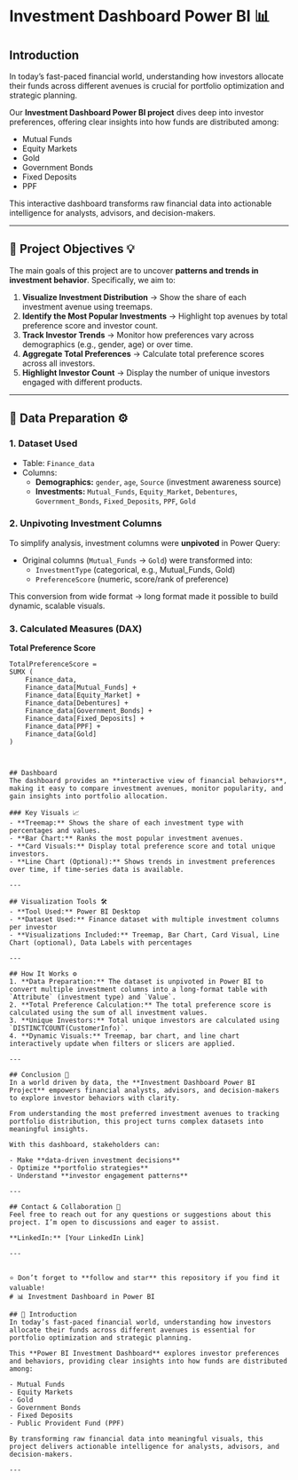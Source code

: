 
# Investment Dashboard Power BI 📊

## Introduction
In today’s fast-paced financial world, understanding how investors allocate their funds across different avenues is crucial for portfolio optimization and strategic planning.  

Our **Investment Dashboard Power BI project** dives deep into investor preferences, offering clear insights into how funds are distributed among:  

- Mutual Funds  
- Equity Markets  
- Gold  
- Government Bonds  
- Fixed Deposits  
- PPF  

This interactive dashboard transforms raw financial data into actionable intelligence for analysts, advisors, and decision-makers.



---
## 🔹 Project Objectives 💡  
The main goals of this project are to uncover **patterns and trends in investment behavior**. Specifically, we aim to:  

1. **Visualize Investment Distribution** → Show the share of each investment avenue using treemaps.  
2. **Identify the Most Popular Investments** → Highlight top avenues by total preference score and investor count.  
3. **Track Investor Trends** → Monitor how preferences vary across demographics (e.g., gender, age) or over time.  
4. **Aggregate Total Preferences** → Calculate total preference scores across all investors.  
5. **Highlight Investor Count** → Display the number of unique investors engaged with different products.  

---

## 🔹 Data Preparation ⚙️  

### 1. Dataset Used  
- Table: `Finance_data`  
- Columns:  
  - **Demographics:** `gender`, `age`, `Source` (investment awareness source)  
  - **Investments:** `Mutual_Funds`, `Equity_Market`, `Debentures`, `Government_Bonds`, `Fixed_Deposits`, `PPF`, `Gold`  

### 2. Unpivoting Investment Columns  
To simplify analysis, investment columns were **unpivoted** in Power Query:  

- Original columns (`Mutual_Funds` → `Gold`) were transformed into:  
  - `InvestmentType` (categorical, e.g., Mutual_Funds, Gold)  
  - `PreferenceScore` (numeric, score/rank of preference)  

This conversion from wide format → long format made it possible to build dynamic, scalable visuals.  

### 3. Calculated Measures (DAX)  

**Total Preference Score**  
```DAX
TotalPreferenceScore =
SUMX (
    Finance_data,
    Finance_data[Mutual_Funds] +
    Finance_data[Equity_Market] +
    Finance_data[Debentures] +
    Finance_data[Government_Bonds] +
    Finance_data[Fixed_Deposits] +
    Finance_data[PPF] +
    Finance_data[Gold]
)



## Dashboard
The dashboard provides an **interactive view of financial behaviors**, making it easy to compare investment avenues, monitor popularity, and gain insights into portfolio allocation.

### Key Visuals 📈
- **Treemap:** Shows the share of each investment type with percentages and values.  
- **Bar Chart:** Ranks the most popular investment avenues.  
- **Card Visuals:** Display total preference score and total unique investors.  
- **Line Chart (Optional):** Shows trends in investment preferences over time, if time-series data is available.  

---

## Visualization Tools 🛠️
- **Tool Used:** Power BI Desktop  
- **Dataset Used:** Finance dataset with multiple investment columns per investor  
- **Visualizations Included:** Treemap, Bar Chart, Card Visual, Line Chart (optional), Data Labels with percentages  

---

## How It Works ⚙️
1. **Data Preparation:** The dataset is unpivoted in Power BI to convert multiple investment columns into a long-format table with `Attribute` (investment type) and `Value`.  
2. **Total Preference Calculation:** The total preference score is calculated using the sum of all investment values.  
3. **Unique Investors:** Total unique investors are calculated using `DISTINCTCOUNT(CustomerInfo)`.  
4. **Dynamic Visuals:** Treemap, bar chart, and line chart interactively update when filters or slicers are applied.  

---

## Conclusion 🏁
In a world driven by data, the **Investment Dashboard Power BI Project** empowers financial analysts, advisors, and decision-makers to explore investor behaviors with clarity.  

From understanding the most preferred investment avenues to tracking portfolio distribution, this project turns complex datasets into meaningful insights.  

With this dashboard, stakeholders can:  

- Make **data-driven investment decisions**  
- Optimize **portfolio strategies**  
- Understand **investor engagement patterns**  

---

## Contact & Collaboration 🤝
Feel free to reach out for any questions or suggestions about this project. I’m open to discussions and eager to assist.  

**LinkedIn:** [Your LinkedIn Link]  

---


⭐ Don’t forget to **follow and star** this repository if you find it valuable!
# 📊 Investment Dashboard in Power BI  

## 🔹 Introduction  
In today’s fast-paced financial world, understanding how investors allocate their funds across different avenues is essential for portfolio optimization and strategic planning.  

This **Power BI Investment Dashboard** explores investor preferences and behaviors, providing clear insights into how funds are distributed among:  

- Mutual Funds  
- Equity Markets  
- Gold  
- Government Bonds  
- Fixed Deposits  
- Public Provident Fund (PPF)  

By transforming raw financial data into meaningful visuals, this project delivers actionable intelligence for analysts, advisors, and decision-makers.  

---


